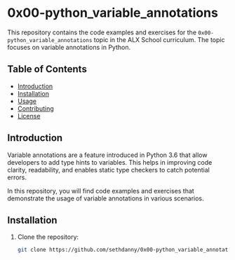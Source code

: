 # 0x00-python_variable_annotations

This repository contains the code examples and exercises for the `0x00-python_variable_annotations` topic in the ALX School curriculum. The topic focuses on variable annotations in Python.

## Table of Contents

- [Introduction](#introduction)
- [Installation](#installation)
- [Usage](#usage)
- [Contributing](#contributing)
- [License](#license)

## Introduction

Variable annotations are a feature introduced in Python 3.6 that allow developers to add type hints to variables. This helps in improving code clarity, readability, and enables static type checkers to catch potential errors.

In this repository, you will find code examples and exercises that demonstrate the usage of variable annotations in various scenarios.

## Installation

1. Clone the repository:

   ```bash
   git clone https://github.com/sethdanny/0x00-python_variable_annotations.git
